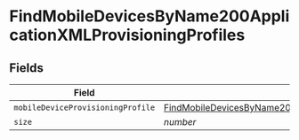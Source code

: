 # FindMobileDevicesByName200ApplicationXMLProvisioningProfiles


## Fields

| Field                                                                                                                                                                                                                 | Type                                                                                                                                                                                                                  | Required                                                                                                                                                                                                              | Description                                                                                                                                                                                                           | Example                                                                                                                                                                                                               |
| --------------------------------------------------------------------------------------------------------------------------------------------------------------------------------------------------------------------- | --------------------------------------------------------------------------------------------------------------------------------------------------------------------------------------------------------------------- | --------------------------------------------------------------------------------------------------------------------------------------------------------------------------------------------------------------------- | --------------------------------------------------------------------------------------------------------------------------------------------------------------------------------------------------------------------- | --------------------------------------------------------------------------------------------------------------------------------------------------------------------------------------------------------------------- |
| `mobileDeviceProvisioningProfile`                                                                                                                                                                                     | [FindMobileDevicesByName200ApplicationXMLProvisioningProfilesMobileDeviceProvisioningProfile](../../models/operations/findmobiledevicesbyname200applicationxmlprovisioningprofilesmobiledeviceprovisioningprofile.md) | :heavy_minus_sign:                                                                                                                                                                                                    | N/A                                                                                                                                                                                                                   |                                                                                                                                                                                                                       |
| `size`                                                                                                                                                                                                                | *number*                                                                                                                                                                                                              | :heavy_minus_sign:                                                                                                                                                                                                    | N/A                                                                                                                                                                                                                   | 1                                                                                                                                                                                                                     |